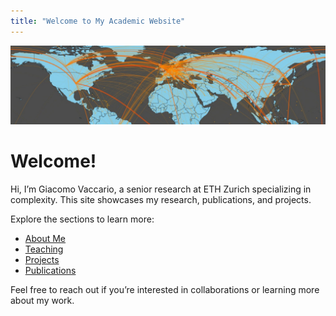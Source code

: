 ```yaml
---
title: "Welcome to My Academic Website"
---
```

![Banner Image](images/banner.jpg)

# Welcome!

Hi, I’m Giacomo Vaccario, a senior research at ETH Zurich specializing in complexity. This site showcases my research, publications, and projects.

Explore the sections to learn more:
- [About Me](/about/)
- [Teaching](/teaching/)
- [Projects](/projects/)
- [Publications](/publications/)

Feel free to reach out if you’re interested in collaborations or learning more about my work.   